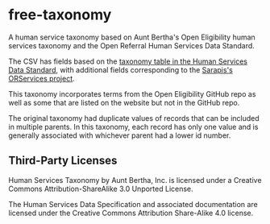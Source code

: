 # free-taxonomy
A human service taxonomy based on Aunt Bertha's Open Eligibility human services taxonomy and the Open Referral Human Services Data Standard.

The CSV has fields based on the [taxonomy table in the Human Services Data Standard](http://docs.openreferral.org/en/latest/hsds/reference/#taxonomy), with additional fields corresponding to the [Sarapis's ORServices project](https://github.com/sarapis/orservices).

This taxonomy incorporates terms from the Open Eligibility GitHub repo as well as some that are listed on the website but not in the GitHub repo.

The original taxonomy had duplicate values of records that can be included in multiple parents. In this taxonomy, each record has only one value and is generally associated with whichever parent had a lower id number.

## Third-Party Licenses

Human Services Taxonomy by Aunt Bertha, Inc. is licensed under a Creative Commons Attribution-ShareAlike 3.0 Unported License.

The Human Services Data Specification and associated documentation are licensed under the Creative Commons Attribution Share-Alike 4.0 license.

